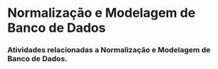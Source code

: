 # Normalização e Modelagem de Banco de Dados

### Atividades relacionadas a Normalização e Modelagem de Banco de Dados.

